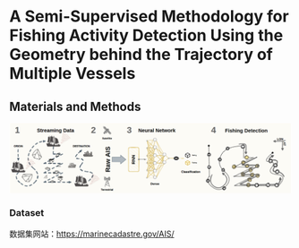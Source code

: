 # A Semi-Supervised Methodology for Fishing Activity Detection Using the Geometry behind the Trajectory of Multiple Vessels
## Materials and Methods
![](1.png)
### Dataset
数据集网站：https://marinecadastre.gov/AIS/

